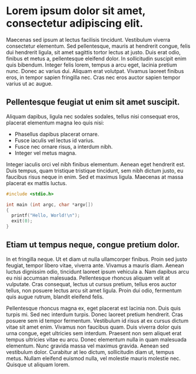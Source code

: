 # Lorem ipsum dolor sit amet, consectetur adipiscing elit. #

Maecenas sed ipsum at lectus facilisis tincidunt. Vestibulum viverra
consectetur elementum. Sed pellentesque, mauris at hendrerit congue, felis dui
hendrerit ligula, sit amet sagittis tortor lectus at justo. Duis erat odio,
finibus et metus a, pellentesque eleifend dolor. In sollicitudin suscipit enim
quis bibendum.  Integer felis lorem, tempus a arcu eget, lacinia pretium nunc.
Donec ac varius dui. Aliquam erat volutpat. Vivamus laoreet finibus eros, in
tempor sapien fringilla nec. Cras nec eros auctor sapien tempor varius ut ac
augue.

## Pellentesque feugiat ut enim sit amet suscipit. ##

Aliquam dapibus, ligula nec sodales sodales, tellus nisi consequat eros,
placerat elementum magna leo quis nisi:

  * Phasellus dapibus placerat ornare.
  * Fusce iaculis vel lectus id varius.
  * Fusce nec ornare risus, a interdum nibh.
  * Integer vel metus magna.

Integer iaculis orci vel nibh finibus elementum. Aenean eget hendrerit est. Duis
tempus, quam tristique tristique tincidunt, sem nibh dictum justo, eu faucibus
risus neque in enim. Sed et maximus ligula. Maecenas at massa placerat ex
mattis luctus.

```C
#include <stdio.h>

int main (int argc, char *argv[])
{
  printf("Hello, World!\n");
  exit(0);
}
```

## Etiam ut tempus neque, congue pretium dolor. ##

In et fringilla neque. Ut et diam
ut nulla ullamcorper finibus. Proin sed justo feugiat, tempor libero vitae,
viverra ante. Vivamus a mauris diam. Aenean luctus dignissim odio, tincidunt
laoreet ipsum vehicula a. Nam dapibus arcu eu nisi accumsan malesuada.
Pellentesque rhoncus aliquam velit at vulputate. Cras consequat, lectus ut
cursus pretium, tellus eros auctor tellus, non posuere lectus arcu sit amet
ligula. Proin dui odio, fermentum quis augue rutrum, blandit eleifend felis.

Pellentesque rhoncus magna ex, eget placerat est lacinia non. Duis quis turpis
mi. Sed nec interdum turpis. Donec laoreet pretium hendrerit. Cras posuere sem
id tempor fermentum. Vestibulum id risus at ex cursus dictum vitae sit amet
enim. Vivamus non faucibus quam. Duis viverra dolor quis urna congue, eget
ultricies sem interdum. Praesent non sem aliquet erat tempus ultricies vitae eu
arcu. Donec elementum nulla in quam malesuada elementum. Nunc gravida massa vel
maximus gravida. Aenean sed vestibulum dolor. Curabitur at leo dictum,
sollicitudin diam ut, tempus metus. Nullam eleifend euismod nulla, vel molestie
mauris molestie nec. Quisque ut aliquam lorem.

